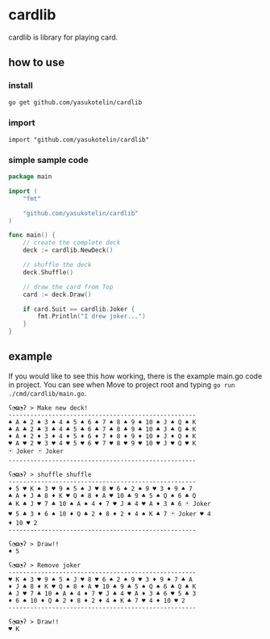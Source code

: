 # cardlib

cardlib is library for playing card.

## how to use

### install

```bash
go get github.com/yasukotelin/cardlib
```

### import

```
import "github.com/yasukotelin/cardlib"
```

### simple sample code

```go
package main

import (
	"fmt"

	"github.com/yasukotelin/cardlib"
)

func main() {
	// create the complete deck
	deck := cardlib.NewDeck()

	// shuffle the deck
	deck.Shuffle()

	// draw the card from Top
	card := deck.Draw()

	if card.Suit == cardlib.Joker {
		fmt.Println("I drew joker...")
	}
}
```

## example

If you would like to see this how working, there is the example main.go code in project.
You can see when Move to project root and typing `go run ./cmd/cardlib/main.go`.

```
ʕ◔ϖ◔ʔ > Make new deck!
----------------------------------------------------
♠ A ♠ 2 ♠ 3 ♠ 4 ♠ 5 ♠ 6 ♠ 7 ♠ 8 ♠ 9 ♠ 10 ♠ J ♠ Q ♠ K
♣ A ♣ 2 ♣ 3 ♣ 4 ♣ 5 ♣ 6 ♣ 7 ♣ 8 ♣ 9 ♣ 10 ♣ J ♣ Q ♣ K
♦ A ♦ 2 ♦ 3 ♦ 4 ♦ 5 ♦ 6 ♦ 7 ♦ 8 ♦ 9 ♦ 10 ♦ J ♦ Q ♦ K
♥ A ♥ 2 ♥ 3 ♥ 4 ♥ 5 ♥ 6 ♥ 7 ♥ 8 ♥ 9 ♥ 10 ♥ J ♥ Q ♥ K
🃏 Joker 🃏 Joker
----------------------------------------------------

ʕ◔ϖ◔ʔ > shuffle shuffle
----------------------------------------------------
♦ 5 ♥ K ♠ 3 ♥ 9 ♠ 5 ♠ J ♥ 8 ♥ 6 ♠ 2 ♠ 9 ♥ 3 ♦ 9 ♠ 7
♣ A ♦ J ♣ 8 ♦ K ♥ Q ♠ 8 ♦ A ♥ 10 ♣ 9 ♣ 5 ♠ Q ♠ 6 ♣ Q
♣ K ♣ J ♥ 7 ♣ 10 ♠ A ♠ 4 ♦ 7 ♥ J ♣ 4 ♥ A ♦ 3 ♣ 6 🃏 Joker
♥ 5 ♣ 3 ♦ 6 ♠ 10 ♦ Q ♣ 2 ♦ 8 ♦ 2 ♦ 4 ♠ K ♣ 7 🃏 Joker ♥ 4
♦ 10 ♥ 2
----------------------------------------------------

ʕ◔ϖ◔ʔ > Draw!!
♦ 5

ʕ◔ϖ◔ʔ > Remove joker
----------------------------------------------------
♥ K ♠ 3 ♥ 9 ♠ 5 ♠ J ♥ 8 ♥ 6 ♠ 2 ♠ 9 ♥ 3 ♦ 9 ♠ 7 ♣ A
♦ J ♣ 8 ♦ K ♥ Q ♠ 8 ♦ A ♥ 10 ♣ 9 ♣ 5 ♠ Q ♠ 6 ♣ Q ♣ K
♣ J ♥ 7 ♣ 10 ♠ A ♠ 4 ♦ 7 ♥ J ♣ 4 ♥ A ♦ 3 ♣ 6 ♥ 5 ♣ 3
♦ 6 ♠ 10 ♦ Q ♣ 2 ♦ 8 ♦ 2 ♦ 4 ♠ K ♣ 7 ♥ 4 ♦ 10 ♥ 2
----------------------------------------------------

ʕ◔ϖ◔ʔ > Draw!!
♥ K
```